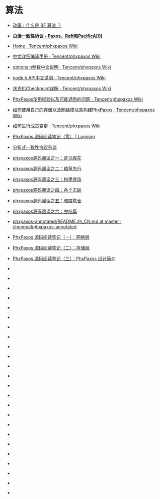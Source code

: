 # 算法


*   [动画：什么是 BF 算法 ？](https://mp.weixin.qq.com/s?__biz=MzUyNjQxNjYyMg==&mid=2247485906&idx=1&sn=f00a07cbca83d345cbacc327e335de2d&chksm=fa0e6653cd79ef45a9566cd8ea947d122cfde8e1c9459332e4d7d04f06644fc7a6e81da7ee10&mpshare=1&scene=23&srcid=#rd)
*   [**白话一致性协议 - Paxos、Raft和PacificA[0]**](https://wizmann.tk/paxos-raft-pecifaca[0].html?utm_source=tuicool&utm_medium=referral)

*   [Home · Tencent/phxpaxos Wiki](https://github.com/Tencent/phxpaxos/wiki)
*   [中文详细编译手册 · Tencent/phxpaxos Wiki](https://github.com/Tencent/phxpaxos/wiki/%E4%B8%AD%E6%96%87%E8%AF%A6%E7%BB%86%E7%BC%96%E8%AF%91%E6%89%8B%E5%86%8C)
*   [options.h参数中文说明 · Tencent/phxpaxos Wiki](https://github.com/Tencent/phxpaxos/wiki/options.h%E5%8F%82%E6%95%B0%E4%B8%AD%E6%96%87%E8%AF%B4%E6%98%8E)
*   [node.h API中文说明 · Tencent/phxpaxos Wiki](https://github.com/Tencent/phxpaxos/wiki/node.h-API%E4%B8%AD%E6%96%87%E8%AF%B4%E6%98%8E)
*   [状态机Checkpoint详解 · Tencent/phxpaxos Wiki](https://github.com/Tencent/phxpaxos/wiki/%E7%8A%B6%E6%80%81%E6%9C%BACheckpoint%E8%AF%A6%E8%A7%A3)
*   [PhxPaxos使用经验以及可能遇到的问题 · Tencent/phxpaxos Wiki](https://github.com/Tencent/phxpaxos/wiki/PhxPaxos%E4%BD%BF%E7%94%A8%E7%BB%8F%E9%AA%8C%E4%BB%A5%E5%8F%8A%E5%8F%AF%E8%83%BD%E9%81%87%E5%88%B0%E7%9A%84%E9%97%AE%E9%A2%98)
*   [如何使用自己的存储以及网络模块来构建PhxPaxos · Tencent/phxpaxos Wiki](https://github.com/Tencent/phxpaxos/wiki/%E5%A6%82%E4%BD%95%E4%BD%BF%E7%94%A8%E8%87%AA%E5%B7%B1%E7%9A%84%E5%AD%98%E5%82%A8%E4%BB%A5%E5%8F%8A%E7%BD%91%E7%BB%9C%E6%A8%A1%E5%9D%97%E6%9D%A5%E6%9E%84%E5%BB%BAPhxPaxos)
*   [如何进行成员变更 · Tencent/phxpaxos Wiki](https://github.com/Tencent/phxpaxos/wiki/%E5%A6%82%E4%BD%95%E8%BF%9B%E8%A1%8C%E6%88%90%E5%91%98%E5%8F%98%E6%9B%B4)
*   [PhxPaxos 源码阅读笔记（零） | Logging](http://goclis.github.io/posts/2017/07/28/PhxPaxos%20%E6%BA%90%E7%A0%81%E9%98%85%E8%AF%BB%E7%AC%94%E8%AE%B0%EF%BC%88%E9%9B%B6%EF%BC%89.html)
*   [分布式一致性协议杂谈](https://github.com/chenneal/chenneal.github.io/tree/master/2017/03/01/%E5%88%86%E5%B8%83%E5%BC%8F%E4%B8%80%E8%87%B4%E6%80%A7%E5%8D%8F%E8%AE%AE%E6%9D%82%E8%B0%88)
*   [phxpaxos源码阅读之一：走马观花](https://github.com/chenneal/chenneal.github.io/tree/master/2017/03/16/phxpaxos%E6%BA%90%E7%A0%81%E9%98%85%E8%AF%BB%E4%B9%8B%E4%B8%80%EF%BC%9A%E8%B5%B0%E9%A9%AC%E8%A7%82%E8%8A%B1)
*   [phxpaxos源码阅读之二：粮草先行](https://github.com/chenneal/chenneal.github.io/tree/master/2017/03/18/phxpaxos%E6%BA%90%E7%A0%81%E9%98%85%E8%AF%BB%E4%B9%8B%E4%BA%8C%EF%BC%9A%E7%B2%AE%E8%8D%89%E5%85%88%E8%A1%8C)
*   [phxpaxos源码阅读之三：粉墨登场](https://github.com/chenneal/chenneal.github.io/tree/master/2017/03/26/phxpaxos%E6%BA%90%E7%A0%81%E9%98%85%E8%AF%BB%E4%B9%8B%E4%B8%89%EF%BC%9A%E7%B2%89%E5%A2%A8%E7%99%BB%E5%9C%BA)
*   [phxpaxos源码阅读之四：各个击破](https://github.com/chenneal/chenneal.github.io/tree/master/2017/03/30/phxpaxos%E6%BA%90%E7%A0%81%E9%98%85%E8%AF%BB%E4%B9%8B%E5%9B%9B%EF%BC%9A%E5%90%84%E4%B8%AA%E5%87%BB%E7%A0%B4)
*   [phxpaxos源码阅读之五：暗度陈仓](https://github.com/chenneal/chenneal.github.io/tree/master/2017/04/04/phxpaxos%E6%BA%90%E7%A0%81%E9%98%85%E8%AF%BB%E4%B9%8B%E4%BA%94%EF%BC%9A%E6%9A%97%E5%BA%A6%E9%99%88%E4%BB%93)
*   [phxpaxos源码阅读之六：完结篇](https://github.com/chenneal/chenneal.github.io/tree/master/2017/04/05/phxpaxos%E6%BA%90%E7%A0%81%E9%98%85%E8%AF%BB%E4%B9%8B%E5%85%AD%EF%BC%9A%E5%AE%8C%E7%BB%93%E7%AF%87)
*   [phxpaxos-annotated/README.zh_CN.md at master · chenneal/phxpaxos-annotated](https://github.com/chenneal/phxpaxos-annotated/blob/master/README.zh_CN.md)
*   [PhxPaxos 源码阅读笔记（一）：网络层](http://goclis.github.io/posts/2017/08/30/PhxPaxos%20%E6%BA%90%E7%A0%81%E9%98%85%E8%AF%BB%E7%AC%94%E8%AE%B0%EF%BC%88%E4%B8%80%EF%BC%89%EF%BC%9A%E7%BD%91%E7%BB%9C%E5%B1%82.html)
*   [PhxPaxos 源码阅读笔记（二）：存储层](http://goclis.github.io/posts/2017/09/07/PhxPaxos%20%E6%BA%90%E7%A0%81%E9%98%85%E8%AF%BB%E7%AC%94%E8%AE%B0%EF%BC%88%E4%BA%8C%EF%BC%89%EF%BC%9A%E5%AD%98%E5%82%A8%E5%B1%82.html)
*   [PhxPaxos 源码阅读笔记（三）：PhxPaxos 设计简介](http://goclis.github.io/posts/2017/09/22/PhxPaxos%20%E6%BA%90%E7%A0%81%E9%98%85%E8%AF%BB%E7%AC%94%E8%AE%B0%EF%BC%88%E4%B8%89%EF%BC%89%EF%BC%9APhxPaxos%20%E8%AE%BE%E8%AE%A1%E7%AE%80%E4%BB%8B.html)

*   []()
*   []()
*   []()
*   []()
*   []()
*   []()
*   []()
*   []()
*   []()
*   []()
*   []()
*   []()
*   []()
*   []()
*   []()
*   []()
*   []()
*   []()
*   []()
*   []()
*   []()
*   []()
*   []()
*   []()







